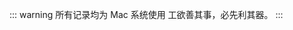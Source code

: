 ::: warning 所有记录均为 Mac 系统使用
工欲善其事，必先利其器。
:::

<script setup>
import index from './index.vue'
</script>

<index/>
